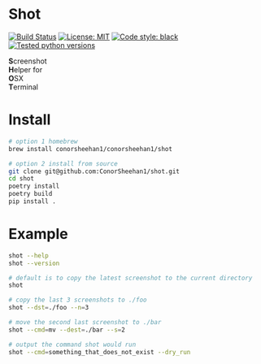 # Shot
[![Build Status](https://github.com/ConorSheehan1/shot/workflows/ci/badge.svg)](https://github.com/ConorSheehan1/shot/actions/)
[![License: MIT](https://img.shields.io/badge/License-MIT-yellow.svg)](https://opensource.org/licenses/MIT)
[![Code style: black](https://img.shields.io/badge/code%20style-black-000000.svg)](https://github.com/psf/black)
[![Tested python versions](https://img.shields.io/badge/dynamic/yaml?url=https://raw.githubusercontent.com/ConorSheehan1/shot/master/.github/workflows/ci.yml&label=python&query=$.jobs.build.strategy.matrix.python)](https://github.com/ConorSheehan1/shot/blob/master/.github/workflows/ci.yml#L13)

**S**creenshot  
**H**elper for  
**O**SX  
**T**erminal 

# Install
```bash
# option 1 homebrew
brew install conorsheehan1/conorsheehan1/shot

# option 2 install from source
git clone git@github.com:ConorSheehan1/shot.git
cd shot
poetry install
poetry build
pip install .
```

# Example
```bash
shot --help
shot --version

# default is to copy the latest screenshot to the current directory
shot

# copy the last 3 screenshots to ./foo
shot --dst=./foo --n=3

# move the second last screenshot to ./bar
shot --cmd=mv --dest=./bar --s=2

# output the command shot would run
shot --cmd=something_that_does_not_exist --dry_run
```
